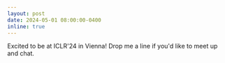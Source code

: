 ```yaml
---
layout: post
date: 2024-05-01 08:00:00-0400
inline: true
---
```


Excited to be at ICLR'24 in Vienna! Drop me a line if you'd like to meet up and chat.